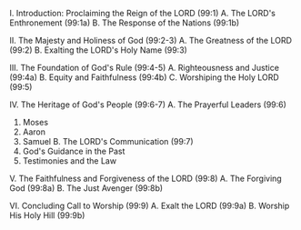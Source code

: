 I. Introduction: Proclaiming the Reign of the LORD (99:1)
A. The LORD's Enthronement (99:1a)
B. The Response of the Nations (99:1b)

II. The Majesty and Holiness of God (99:2-3)
A. The Greatness of the LORD (99:2)
B. Exalting the LORD's Holy Name (99:3)

III. The Foundation of God's Rule (99:4-5)
A. Righteousness and Justice (99:4a)
B. Equity and Faithfulness (99:4b)
C. Worshiping the Holy LORD (99:5)

IV. The Heritage of God's People (99:6-7)
A. The Prayerful Leaders (99:6)
   1. Moses
   2. Aaron
   3. Samuel
B. The LORD's Communication (99:7)
   1. God's Guidance in the Past
   2. Testimonies and the Law

V. The Faithfulness and Forgiveness of the LORD (99:8)
A. The Forgiving God (99:8a)
B. The Just Avenger (99:8b)

VI. Concluding Call to Worship (99:9)
A. Exalt the LORD (99:9a)
B. Worship His Holy Hill (99:9b)